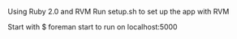 Using Ruby 2.0 and RVM
Run setup.sh to set up the app with RVM

Start with $ foreman start to run on localhost:5000